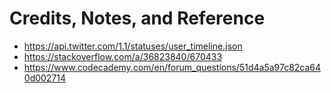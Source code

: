 # Credits, Notes, and Reference

  + https://api.twitter.com/1.1/statuses/user_timeline.json
  + https://stackoverflow.com/a/36823840/670433
  + https://www.codecademy.com/en/forum_questions/51d4a5a97c82ca640d002714
